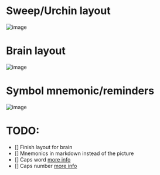 
# Sweep/Urchin layout
![image](https://github.com/iamDrakkir/zmk-config/blob/master/docs/export/sweep.png)

# Brain layout
![image](https://github.com/iamDrakkir/zmk-config/blob/master/docs/export/brain.png)

# Symbol mnemonic/reminders
![image](https://user-images.githubusercontent.com/38097580/201288652-b7363230-00dc-4a81-8a46-78db945c48f5.png)

# TODO:
- [] Finish layout for brain
- [] Mnemonics in markdown instead of the picture
- [] Caps word [more info](https://getreuer.info/posts/keyboards/caps-word/index.html)
- [] Caps number [more info](https://github.com/zmkfirmware/zmk/pull/1451)
